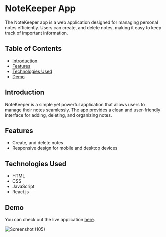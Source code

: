 # NoteKeeper App

The NoteKeeper app is a web application designed for managing personal notes efficiently. Users can create, and delete notes, making it easy to keep track of important information.

## Table of Contents

- [Introduction](#introduction)
- [Features](#features)
- [Technologies Used](#technologies-used)
- [Demo](#demo)

## Introduction

NoteKeeper is a simple yet powerful application that allows users to manage their notes seamlessly. The app provides a clean and user-friendly interface for adding, deleting, and organizing notes.

## Features

- Create, and delete notes
- Responsive design for mobile and desktop devices

## Technologies Used

- HTML
- CSS
- JavaScript
- React.js

## Demo
You can check out the live application [here](https://rajeev2004.github.io/noteKeeper/).

![Screenshot (105)](https://github.com/user-attachments/assets/7a3dc7cd-4a49-4585-b631-9402f737e1dc)




